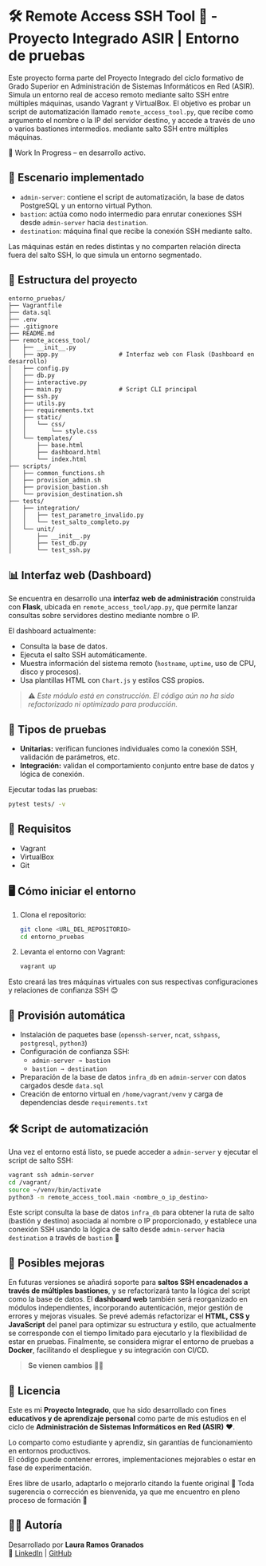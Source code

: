 # 🛠️ Remote Access SSH Tool 🦘 - Proyecto Integrado ASIR | Entorno de pruebas

Este proyecto forma parte del Proyecto Integrado del ciclo formativo de Grado Superior en Administración de Sistemas Informáticos en Red (ASIR). Simula un entorno real de acceso remoto mediante salto SSH entre múltiples máquinas, usando Vagrant y VirtualBox. El objetivo es probar un script de automatización llamado `remote_access_tool.py`, que recibe como argumento el nombre o la IP del servidor destino, y accede a través de uno o varios bastiones intermedios. mediante salto SSH entre múltiples máquinas.

 🚧 Work In Progress – en desarrollo activo.

## 🔧 Escenario implementado

- `admin-server`: contiene el script de automatización, la base de datos PostgreSQL y un entorno virtual Python.
- `bastion`: actúa como nodo intermedio para enrutar conexiones SSH desde `admin-server` hacia `destination`.
- `destination`: máquina final que recibe la conexión SSH mediante salto.

Las máquinas están en redes distintas y no comparten relación directa fuera del salto SSH, lo que simula un entorno segmentado.

## 📁 Estructura del proyecto

```
entorno_pruebas/
├── Vagrantfile
├── data.sql
├── .env
├── .gitignore
├── README.md
├── remote_access_tool/
│   ├── __init__.py
│   ├── app.py                 # Interfaz web con Flask (Dashboard en desarrollo)
│   ├── config.py
│   ├── db.py
│   ├── interactive.py
│   ├── main.py                # Script CLI principal
│   ├── ssh.py
│   ├── utils.py
│   ├── requirements.txt
│   ├── static/
│   │   └── css/
│   │       └── style.css
│   └── templates/
│       ├── base.html
│       ├── dashboard.html
│       └── index.html
├── scripts/
│   ├── common_functions.sh
│   ├── provision_admin.sh
│   ├── provision_bastion.sh
│   └── provision_destination.sh
├── tests/
│   ├── integration/
│   │   ├── test_parametro_invalido.py
│   │   └── test_salto_completo.py
│   └── unit/
│       ├── __init__.py
│       ├── test_db.py
│       └── test_ssh.py

```

## 📊 Interfaz web (Dashboard)

Se encuentra en desarrollo una **interfaz web de administración** construida con **Flask**, ubicada en `remote_access_tool/app.py`, que permite lanzar consultas sobre servidores destino mediante nombre o IP.

El dashboard actualmente:

- Consulta la base de datos.
- Ejecuta el salto SSH automáticamente.
- Muestra información del sistema remoto (`hostname`, `uptime`, uso de CPU, disco y procesos).
- Usa plantillas HTML con `Chart.js` y estilos CSS propios.

> ⚠️ *Este módulo está en construcción. El código aún no ha sido refactorizado ni optimizado para producción.*

## 🧪 Tipos de pruebas

- **Unitarias:** verifican funciones individuales como la conexión SSH, validación de parámetros, etc.
- **Integración:** validan el comportamiento conjunto entre base de datos y lógica de conexión.

Ejecutar todas las pruebas:

```bash
pytest tests/ -v

```

## 🚀 Requisitos

- Vagrant
- VirtualBox
- Git

## 🖥️ Cómo iniciar el entorno

1. Clona el repositorio:
   ```bash
   git clone <URL_DEL_REPOSITORIO>
   cd entorno_pruebas
   ```

2. Levanta el entorno con Vagrant:
   ```bash
   vagrant up
   ```

Esto creará las tres máquinas virtuales con sus respectivas configuraciones y relaciones de confianza SSH 😊

## 🧰 Provisión automática

- Instalación de paquetes base (`openssh-server`, `ncat`, `sshpass`, `postgresql`, `python3`)
- Configuración de confianza SSH:
  - `admin-server → bastion`
  - `bastion → destination`
- Preparación de la base de datos `infra_db` en `admin-server` con datos cargados desde `data.sql`
- Creación de entorno virtual en `/home/vagrant/venv` y carga de dependencias desde `requirements.txt`

## 🛠️ Script de automatización

Una vez el entorno está listo, se puede acceder a `admin-server` y ejecutar el script de salto SSH:

```bash
vagrant ssh admin-server
cd /vagrant/
source ~/venv/bin/activate
python3 -m remote_access_tool.main <nombre_o_ip_destino>
```

Este script consulta la base de datos `infra_db` para obtener la ruta de salto (bastión y destino) asociada al nombre o IP proporcionado, y establece una conexión SSH usando la lógica de salto desde `admin-server` hacia `destination` a través de `bastion` 🦘

## 🧭 Posibles mejoras

En futuras versiones se añadirá soporte para **saltos SSH encadenados a través de múltiples bastiones**, y se refactorizará tanto la lógica del script como la base de datos. El **dashboard web** también será reorganizado en módulos independientes, incorporando autenticación, mejor gestión de errores y mejoras visuales. Se prevé además refactorizar el **HTML, CSS y JavaScript** del panel para optimizar su estructura y estilo, que actualmente se corresponde con el tiempo limitado para ejecutarlo y la flexibilidad de estar en pruebas. Finalmente, se considera migrar el entorno de pruebas a **Docker**, facilitando el despliegue y su integración con CI/CD.

> **Se vienen cambios** 🙏🏾

## 📄 Licencia

Este es mi **Proyecto Integrado**, que ha sido desarrollado con fines **educativos y de aprendizaje personal** como parte de mis estudios en el ciclo de **Administración de Sistemas Informáticos en Red (ASIR)** ❤️.

Lo comparto como estudiante y aprendiz, sin garantías de funcionamiento en entornos productivos.  
El código puede contener errores, implementaciones mejorables o estar en fase de experimentación.

Eres libre de usarlo, adaptarlo o mejorarlo citando la fuente original 💛
Toda sugerencia o corrección es bienvenida, ya que me encuentro en pleno proceso de formación 🙌

## 👩‍💻 Autoría

Desarrollado por **Laura Ramos Granados**  
📧 [LinkedIn](https://www.linkedin.com/in/emele-ramos-granados/) |  [GitHub](https://github.com/ramossinflores)